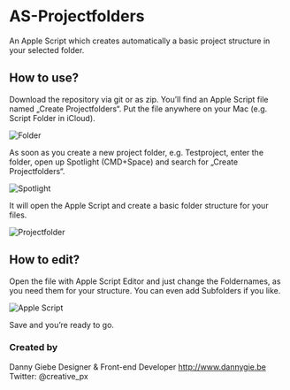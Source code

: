 # AS-Projectfolders
An Apple Script which creates automatically a basic project structure in your selected folder.

## How to use?

Download the repository via git or as zip. You’ll find an Apple Script file named „Create Projectfolders“. Put the file anywhere on your Mac (e.g. Script Folder in iCloud). 

![][image-1]

As soon as you create a new project folder, e.g. Testproject, enter the folder, open up Spotlight (CMD+Space) and search for „Create Projectfolders“. 

![][image-2]

It will open the Apple Script and create a basic folder structure for your files. 

![][image-3]

## How to edit?

Open the file with Apple Script Editor and just change the Foldernames, as you need them for your structure. You can even add Subfolders if you like. 

![][image-4]

Save and you’re ready to go. 

### Created by

Danny Giebe
Designer & Front-end Developer
http://www.dannygie.be
Twitter: @creative_px

[image-1]:	https://github.com/dgiebe/AS-Projectfolders/blob/master/Screenshots/Finder.png?raw=true "Folder"
[image-2]:	https://github.com/dgiebe/AS-Projectfolders/blob/master/Screenshots/Spotlight.png?raw=true "Spotlight"
[image-3]:	https://github.com/dgiebe/AS-Projectfolders/blob/master/Screenshots/Projectfolder.png?raw=true "Projectfolder"
[image-4]:	https://github.com/dgiebe/AS-Projectfolders/blob/master/Screenshots/Apple%20Script%20.png?raw=true "Apple Script"